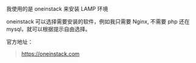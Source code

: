 我使用的是 oneinstack 来安装 LAMP 环境

oneinstack 可以选择需要安装的软件，例如我只需要 Nginx, 不需要 php 还在 mysql，就可以根据提示自由选择。

官方地址：
> https://oneinstack.com
